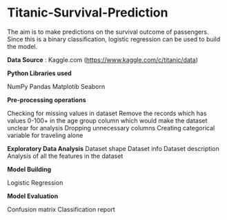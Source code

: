 # Titanic-Survival-Prediction

The aim is to make predictions on the survival outcome of passengers. Since this is a binary classification, logistic regression can be used to build the model.

**Data Source** : Kaggle.com (https://www.kaggle.com/c/titanic/data)

**Python Libraries used**

NumPy
Pandas
Matplotib
Seaborn

**Pre-processing operations**

Checking for missing values in dataset
Remove the records which has values 0-100+ in the age group column which would make the dataset unclear for analysis
Dropping unnecessary columns
Creating categorical variable for traveling alone

**Exploratory Data Analysis**
Dataset shape
Dataset info
Dataset description
Analysis of all the features in the dataset

**Model Building**

Logistic Regression 

**Model Evaluation**

Confusion matrix
Classification report

